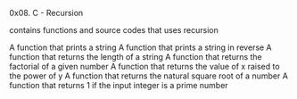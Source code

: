 0x08. C - Recursion

contains functions and source codes that uses recursion

A function that prints a string
A function that prints a string in reverse
A function that returns the length of a string
A function that returns the factorial of a given number
A function that returns the value of x raised to the power of y
A function that returns the natural square root of a number
A function that returns 1 if the input integer is a prime number

